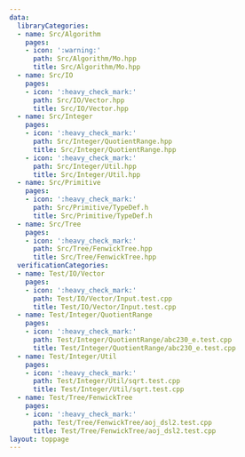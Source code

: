 ```yaml
---
data:
  libraryCategories:
  - name: Src/Algorithm
    pages:
    - icon: ':warning:'
      path: Src/Algorithm/Mo.hpp
      title: Src/Algorithm/Mo.hpp
  - name: Src/IO
    pages:
    - icon: ':heavy_check_mark:'
      path: Src/IO/Vector.hpp
      title: Src/IO/Vector.hpp
  - name: Src/Integer
    pages:
    - icon: ':heavy_check_mark:'
      path: Src/Integer/QuotientRange.hpp
      title: Src/Integer/QuotientRange.hpp
    - icon: ':heavy_check_mark:'
      path: Src/Integer/Util.hpp
      title: Src/Integer/Util.hpp
  - name: Src/Primitive
    pages:
    - icon: ':heavy_check_mark:'
      path: Src/Primitive/TypeDef.h
      title: Src/Primitive/TypeDef.h
  - name: Src/Tree
    pages:
    - icon: ':heavy_check_mark:'
      path: Src/Tree/FenwickTree.hpp
      title: Src/Tree/FenwickTree.hpp
  verificationCategories:
  - name: Test/IO/Vector
    pages:
    - icon: ':heavy_check_mark:'
      path: Test/IO/Vector/Input.test.cpp
      title: Test/IO/Vector/Input.test.cpp
  - name: Test/Integer/QuotientRange
    pages:
    - icon: ':heavy_check_mark:'
      path: Test/Integer/QuotientRange/abc230_e.test.cpp
      title: Test/Integer/QuotientRange/abc230_e.test.cpp
  - name: Test/Integer/Util
    pages:
    - icon: ':heavy_check_mark:'
      path: Test/Integer/Util/sqrt.test.cpp
      title: Test/Integer/Util/sqrt.test.cpp
  - name: Test/Tree/FenwickTree
    pages:
    - icon: ':heavy_check_mark:'
      path: Test/Tree/FenwickTree/aoj_dsl2.test.cpp
      title: Test/Tree/FenwickTree/aoj_dsl2.test.cpp
layout: toppage
---
```

